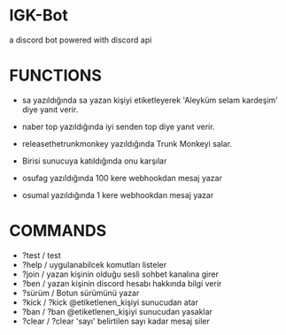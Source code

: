# IGK-Bot
a discord bot powered with discord api

# FUNCTIONS
- sa yazıldığında sa yazan kişiyi etiketleyerek 'Aleyküm selam kardeşim' diye yanıt verir.
- naber top yazıldığında iyi senden top diye yanıt verir.
- releasethetrunkmonkey yazıldığında Trunk Monkeyi salar.

- Birisi sunucuya katıldığında onu karşılar

- osufag yazıldığında 100 kere webhookdan mesaj yazar
- osumal yazıldığında 1 kere webhookdan mesaj yazar

# COMMANDS
- ?test / test
- ?help / uygulanabilcek komutları listeler
- ?join / yazan kişinin olduğu sesli sohbet kanalına girer
- ?ben / yazan kişinin discord hesabı hakkında bilgi verir
- ?sürüm / Botun sürümünü yazar
- ?kick / ?kick @etiketlenen_kişiyi sunucudan atar
- ?ban / ?ban @etiketlenen_kişiyi sunucudan yasaklar
- ?clear / ?clear 'sayı' belirtilen sayı kadar mesaj siler

